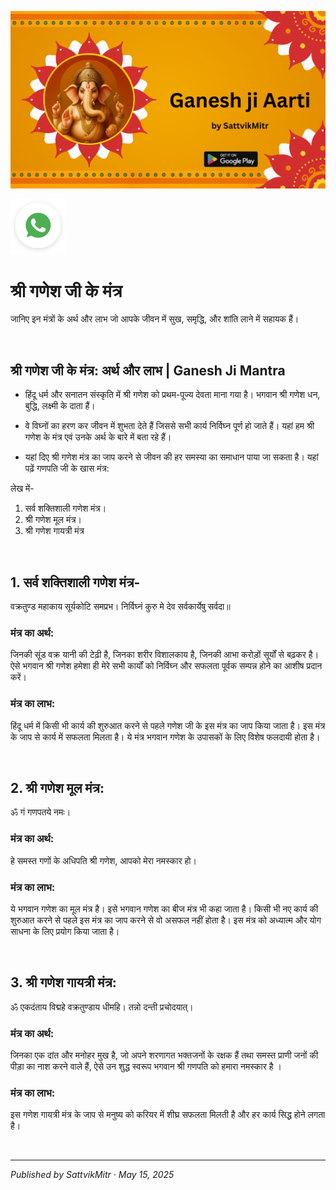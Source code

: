 <!-- Banner SVG -->
![Banner](https://raw.githubusercontent.com/anandwana001/content-repo/refs/heads/main/aarti/ganesh/ganesh_ji_aarti_banner.png)

<!-- Share & WhatsApp icons as SVG -->
<a href="https://api.whatsapp.com/send?text=Check%20out%20this%20article%20in%20the%20Hanuman%20Chalisa%20app%3A%20https%3A%2F%2Fwww.sattvikmitr.com%2Farticles%3FcontentUrl%3Dhttps%253A%252F%252Fraw.githubusercontent.com%252Fanandwana001%252Fcontent-repo%252Frefs%252Fheads%252Fmain%252Faarti%252Fganesh%252Fganesh_aarti_english.md%26title%3DGanesh%2520Aarti">
  <img src="https://raw.githubusercontent.com/anandwana001/content-repo/refs/heads/main/assets/ic_wtsapp_share_rounded.svg" alt="WhatsApp"/>
</a>

<br>


# श्री गणेश जी के मंत्र
जानिए इन मंत्रों के अर्थ और लाभ जो आपके जीवन में सुख, समृद्धि, और शांति लाने में सहायक हैं।

<br>

## श्री गणेश जी के मंत्र: अर्थ और लाभ | Ganesh Ji Mantra

- हिंदू धर्म और सनातन संस्कृति में श्री गणेश को प्रथम-पूज्य देवता माना गया है। भगवान श्री गणेश धन, बुद्धि, लक्ष्मी के दाता हैं।

- वे विघ्नों का हरण कर जीवन में शुभता देते हैं जिससे सभी कार्य निर्विघ्न पूर्ण हो जाते हैं। यहां हम श्री गणेश के मंत्र एवं उनके अर्थ के बारे में बता रहे हैं।

- यहां दिए श्री गणेश मंत्र का जाप करने से जीवन की हर समस्या का समाधान पाया जा सकता है। यहां पढ़ें गणपति जी के खास मंत्र:

लेख में-
1. सर्व शक्तिशाली गणेश मंत्र।
2. श्री गणेश मूल मंत्र।
3. श्री गणेश गायत्री मंत्र

<br>

## 1. सर्व शक्तिशाली गणेश मंत्र-
वक्रतुण्ड महाकाय सूर्यकोटि समप्रभ।
निर्विघ्नं कुरु मे देव सर्वकार्येषु सर्वदा॥

### मंत्र का अर्थ:
जिनकी सूंड वक्र यानी की टेढ़ी है, जिनका शरीर विशालकाय है, जिनकी आभा करोड़ों सूर्यों से बढ़कर है। ऐसे भगवान श्री गणेश हमेशा ही मेरे सभी कार्यों को निर्विघ्न और सफलता पूर्वक सम्पन्न होने का आशीष प्रदान करें।

### मंत्र का लाभ:
हिंदू धर्म में किसी भी कार्य की शुरुआत करने से पहले गणेश जी के इस मंत्र का जाप किया जाता है। इस मंत्र के जाप से कार्य में सफलता मिलता है। ये मंत्र भगवान गणेश के उपासकों के लिए विशेष फलदायी होता है।

<br>

## 2. श्री गणेश मूल मंत्र:
ॐ गं गणपतये नमः।

### मंत्र का अर्थ:
हे समस्त गणों के अधिपति श्री गणेश, आपको मेरा नमस्कार हो।

### मंत्र का लाभ:
ये भगवान गणेश का मूल मंत्र है। इसे भगवान गणेश का बीज मंत्र भी कहा जाता है। किसी भी नए कार्य की शुरुआत करने से पहले इस मंत्र का जाप करने से वो असफल नहीं होता है। इस मंत्र को अध्यात्म और योग साधना के लिए प्रयोग किया जाता है।

<br>

## 3. श्री गणेश गायत्री मंत्र:
ॐ एकदंताय विद्महे वक्रतुण्डाय धीमहि।
तन्नो दन्ती प्रचोदयात्।

### मंत्र का अर्थ:
जिनका एक दांत और मनोहर मुख है, जो अपने शरणागत भक्तजनों के रक्षक हैं तथा समस्त प्राणी जनों की पीड़ा का नाश करने वाले हैं, ऐसे उन शुद्ध स्वरूप भगवान श्री गणपति को हमारा नमस्कार है ।

### मंत्र का लाभ:
इस गणेश गायत्री मंत्र के जाप से मनुष्य को करियर में शीघ्र सफलता मिलती है और हर कार्य सिद्ध होने लगता है।

<br>

---

*Published by SattvikMitr · May 15, 2025*
